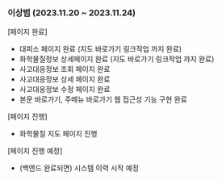 
### 이상범 (2023.11.20 ~ 2023.11.24)

[페이지 완료]
- 대피소 페이지 완료 (지도 바로가기 링크작업 까지 완료)
- 화학물질정보 상세페이지 완료 (지도 바로가기 링크작업 까지 완료)
- 사고대응정보 조회 페이지 완료
- 사고대응정보 상세 페이지 완료
- 사고대응정보 수정 페이지 완료 
- 본문 바로가기, 주메뉴 바로가기 웹 접근성 기능 구현 완료

[페이지 진행]
- 화학물질 지도 페이지 진행

[페이지 진행 예정]
- (백엔드 완료되면) 시스템 이력 시작 예정